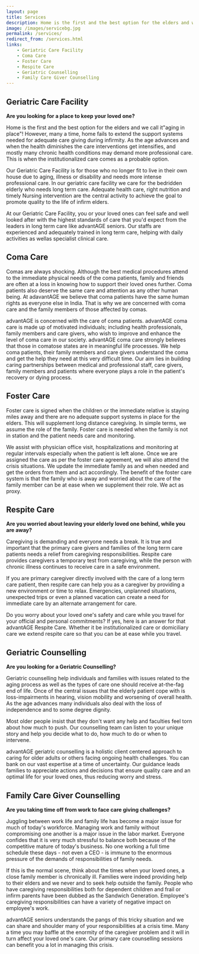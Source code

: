 ```yaml
---
layout: page
title: Services
description: Home is the first and the best option for the elders and we call it"aging in place"! However, many a time, home fails to extend the support systems needed for adequate care giving during infirmity. Advantage Seniors is well established in elder care services in bangalore.
image: /images/servicebg.jpg
permalink: /services/
redirect_from: /services.html
links:
    - Geriatric Care Facility
    - Coma Care
    - Foster Care
    - Respite Care
    - Geriatric Counselling
    - Family Care Giver Counselling
---
```



## Geriatric Care Facility

<p><strong>Are you looking for a place to keep your loved one?</strong></p>

<P>
Home is the first and the best option for the elders and we call it"aging in place"! However, many a time, home fails to extend the support systems needed for adequate care giving during infirmity. As the age advances and when the health diminishes the care interventions get intensifies, and mostly many chronic health conditions may demand more professional care. This is when the institutionalized care comes as a probable option.</p>

<p>Our Geriatric Care Facility is for those who no longer fit to live in their own house due to aging, illness or disability and needs more intense professional care. In our geriatric care facility we care for the bedridden elderly who needs long term care. Adequate health care, right nutrition and timely Nursing intervention are the central activity to achieve the goal to promote quality to the life of infirm elders.</p>

<p>At our Geriatric Care Facility, you or your loved ones can feel safe and well looked after with the highest standards of care that you'd expect from the leaders in long term care like advantAGE seniors. Our staffs are experienced and adequately trained in long term care, helping with daily activities as wellas specialist clinical care.</p>


## Coma Care



<p>Comas are always shocking. Although the best medical procedures attend to the immediate physical needs of the coma patients, family and friends are often at a loss in knowing how to support their loved ones further. Coma patients also deserve the same care and attention as any other human being. At adavantAGE we believe that coma patients have the same human rights as everyone else in India. That is why we are concerned with coma care and the family members of those affected by comas.</p>

 <p>
advantAGE is  concerned with the care of coma patients. advantAGE coma care  is made up of motivated individuals; including health professionals, family members and care givers, who wish to improve and enhance the level of coma care in our society. advantAGE coma care strongly believes that those in comatose states are in meaningful life processes.  We help coma patients, their family members and care givers understand the coma and get the help they need at this very difficult time. Our aim lies in building caring partnerships between medical and professional staff, care givers, family members and patients where everyone plays a role in the patient's recovery or dying process.</p>


## Foster Care

Foster care is signed when the children or the immediate relative is staying miles away and there are no adequate support systems in place for the elders. This will supplement long distance caregiving. In simple terms, we assume the role of the family. Foster care is needed when the family is not in station and the patient needs care and monitoring. </p>

<p>
We assist with physician office visit, hospitalizations and monitoring at regular intervals especially when the patient is left alone. Once we are assigned the care as per the foster care agreement, we will also attend the crisis situations. We update the immediate family as and when needed and get the orders from them and act accordingly. The benefit of the foster care system is that the family who is away and worried about the care of the family member can be at ease when we supplement their role. We act as proxy.</p>


## Respite Care

<p><strong>Are you worried about leaving your elderly loved one behind, while you are away?</strong></p>

<p>Caregiving is demanding and everyone needs a break. It is true and important that the primary care givers and families of the long term care patients needs a relief from caregiving responsibilities. Respite care provides caregivers a temporary test from caregiving, while the person with chronic illness continues to receive care in a safe environment.</p>

<p>
If you are primary caregiver directly involved with the care of a long term care patient, then respite care can help you as a caregiver by providing a new environment or time to relax. Emergencies, unplanned situations, unexpected trips or even a planned vacation can create a need for immediate care by an alternate arrangement for care.</p>

<p>Do you worry about your loved one's safety and care while you travel for your official and personal commitments? If yes, here is an answer for that advantAGE Respite Care. Whether it be institutionalized care or domiciliary care we extend respite care so that you can be at ease while you travel.</p>



## Geriatric Counselling


<p><strong>Are you looking for a Geriatric Counselling?</strong></p>

<p>Geriatric counselling help individuals and families with issues related to the aging process as well as the types of care one should receive at-the-fag end of life. Once of the central issues that the elderly patient cope with is loss-impairments in hearing, vision mobility and worsening of overall health. As the age advances many individuals also deal with the loss of independence and to some degree dignity.</p>

<p>Most older people insist that they don't want any help and faculties feel torn about how much to push. Our counselling team can listen to your unique story and help you decide what to do, how much to do or when to intervene.</p>

<p>advantAGE geriatric counselling is a holistic client centered approach to caring for older adults or others facing ongoing health challenges. You can bank on our vast expertise at a time of uncertainty. Our guidance leads families to appreciate actions and decisions that ensure quality care and an optimal life for your loved ones, thus reducing worry and stress.</p>


## Family Care Giver Counselling


<p><strong>Are you taking time off from work to face care giving challenges?</strong></p>

<p>Juggling between work life and family life has become a major issue for much of today's workforce. Managing work and family without compromising one another is a major issue in the labor market. Everyone confides that it is very much stressful to balance both because of the competitive mature of today's business. No one working a full time schedule these days - not even a CEO - is immune to the enormous pressure of the demands of responsibilities of family needs.</p>

<p>If this is the normal scene, think about the times when your loved ones, a close family member is chronically ill. Families were indeed providing help to their elders and we never and to seek help outside the family. People who have caregiving responsibilities both for dependent children and frail or infirm parents have been dubbed as the Sandwich Generation. Employee's caregiving responsibilities can have a variety of negative impact on employee's work.</p>

<p>advantAGE seniors understands the pangs of this tricky situation and we can share and shoulder many of your responsibilities at a crisis time. Many a time you may baffle at the enormity of the caregiver problem and it will in turn affect your loved one's care. Our primary care counselling sessions can benefit you a lot in managing this crisis.</p>



